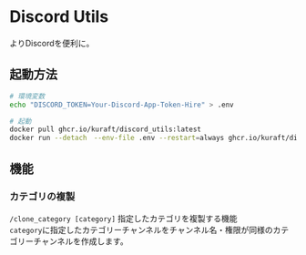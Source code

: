 # Discord Utils

よりDiscordを便利に。

## 起動方法

```bash
# 環境変数
echo "DISCORD_TOKEN=Your-Discord-App-Token-Hire" > .env

# 起動
docker pull ghcr.io/kuraft/discord_utils:latest
docker run --detach　--env-file .env --restart=always ghcr.io/kuraft/discord_utils:latest
```

## 機能

### カテゴリの複製

`/clone_category [category]` 指定したカテゴリを複製する機能  
`category`に指定したカテゴリーチャンネルをチャンネル名・権限が同様のカテゴリーチャンネルを作成します。

